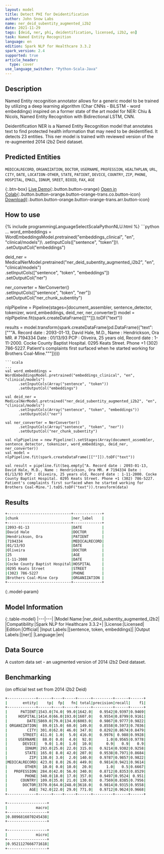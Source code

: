 ```yaml
---
layout: model
title: Detect PHI for Deidentification
author: John Snow Labs
name: ner_deid_subentity_augmented_i2b2
date: 2021-11-29
tags: [deid, ner, phi, deidentification, licensed, i2b2, en]
task: Named Entity Recognition
language: en
edition: Spark NLP for Healthcare 3.3.2
spark_version: 2.4
supported: true
article_header:
  type: cover
use_language_switcher: "Python-Scala-Java"
---
```


## Description

Named Entity recognition annotator allows for a generic model to be trained by utilizing a deep learning algorithm (Char CNNs - BiLSTM - word embeddings) inspired on a former state of the art model for NER: Chiu & Nicols, Named Entity Recognition with Bidirectional LSTM, CNN. 

Deidentification NER is a Named Entity Recognition model that annotates text to find protected health information that may need to be deidentified. It detects 23 entities. This ner model is trained with reviewed version of the re-augmented 2014 i2b2 Deid dataset.

## Predicted Entities

`MEDICALRECORD`, `ORGANIZATION`, `DOCTOR`, `USERNAME`, `PROFESSION`, `HEALTHPLAN`, `URL`, `CITY`, `DATE`, `LOCATION-OTHER`, `STATE`, `PATIENT`, `DEVICE`, `COUNTRY`, `ZIP`, `PHONE`, `HOSPITAL`, `EMAIL`, `IDNUM`, `SREET`, `BIOID`, `FAX`, `AGE`

{:.btn-box}
[Live Demo](https://demo.johnsnowlabs.com/healthcare/NER_DEMOGRAPHICS/){:.button.button-orange}
[Open in Colab](https://colab.research.google.com/github/JohnSnowLabs/spark-nlp-workshop/blob/master/tutorials/Certification_Trainings/Healthcare/4.Clinical_DeIdentification.ipynb){:.button.button-orange.button-orange-trans.co.button-icon}
[Download](https://s3.amazonaws.com/auxdata.johnsnowlabs.com/clinical/models/ner_deid_subentity_augmented_i2b2_en_3.3.2_2.4_1638185564971.zip){:.button.button-orange.button-orange-trans.arr.button-icon}

## How to use



<div class="tabs-box" markdown="1">
{% include programmingLanguageSelectScalaPythonNLU.html %}
```python
...
word_embeddings = WordEmbeddingsModel.pretrained("embeddings_clinical", "en", "clinical/models")\
      .setInputCols(["sentence", "token"])\
      .setOutputCol("embeddings")

deid_ner = MedicalNerModel.pretrained("ner_deid_subentity_augmented_i2b2", "en", "clinical/models") \
      .setInputCols(["sentence", "token", "embeddings"]) \
      .setOutputCol("ner")

ner_converter = NerConverter()\
      .setInputCols(["sentence", "token", "ner"])\
      .setOutputCol("ner_chunk_subentity")

nlpPipeline = Pipeline(stages=[document_assembler, sentence_detector, tokenizer, word_embeddings, deid_ner, ner_converter])
model = nlpPipeline.fit(spark.createDataFrame([[""]]).toDF("text"))

results = model.transform(spark.createDataFrame(pd.DataFrame({"text": ["""A. Record date : 2093-01-13, David Hale, M.D., Name : Hendrickson, Ora MR. # 7194334 Date : 01/13/93 PCP : Oliveira, 25 years old, Record date : 1-11-2000. Cocke County Baptist Hospital. 0295 Keats Street. Phone +1 (302) 786-5227. Patient's complaints first surfaced when he started working for Brothers Coal-Mine."""]})))
```
```scala
...
val word_embeddings = WordEmbeddingsModel.pretrained("embeddings_clinical", "en", "clinical/models")
      .setInputCols(Array("sentence", "token"))
      .setOutputCol("embeddings")

val deid_ner = MedicalNerModel.pretrained("ner_deid_subentity_augmented_i2b2", "en", "clinical/models") 
      .setInputCols(Array("sentence", "token", "embeddings")) 
      .setOutputCol("ner")

val ner_converter = NerConverter()
      .setInputCols(Array("sentence", "token", "ner"))
      .setOutputCol("ner_chunk_subentity")

val nlpPipeline = new Pipeline().setStages(Array(document_assembler, sentence_detector, tokenizer, word_embeddings, deid_ner, ner_converter))
val model = nlpPipeline.fit(spark.createDataFrame([[""]]).toDF("text"))

val result = pipeline.fit(Seq.empty["A. Record date : 2093-01-13, David Hale, M.D., Name : Hendrickson, Ora MR. # 7194334 Date : 01/13/93 PCP : Oliveira, 25 years old, Record date : 1-11-2000. Cocke County Baptist Hospital. 0295 Keats Street. Phone +1 (302) 786-5227. Patient's complaints first surfaced when he started working for Brothers Coal-Mine."].toDS.toDF("text")).transform(data)
```
</div>

## Results

```bash
+-----------------------------+-------------+
|chunk                        |ner_label    |
+-----------------------------+-------------+
|2093-01-13                   |DATE         |
|David Hale                   |DOCTOR       |
|Hendrickson, Ora             |PATIENT      |
|7194334                      |MEDICALRECORD|
|01/13/93                     |DATE         |
|Oliveira                     |DOCTOR       |
|25                           |AGE          |
|1-11-2000                    |DATE         |
|Cocke County Baptist Hospital|HOSPITAL     |
|0295 Keats Street            |STREET       |
|(302) 786-5227               |PHONE        |
|Brothers Coal-Mine Corp      |ORGANIZATION |
+-----------------------------+-------------+
```

{:.model-param}
## Model Information

{:.table-model}
|---|---|
|Model Name:|ner_deid_subentity_augmented_i2b2|
|Compatibility:|Spark NLP for Healthcare 3.3.2+|
|License:|Licensed|
|Edition:|Official|
|Input Labels:|[sentence, token, embeddings]|
|Output Labels:|[ner]|
|Language:|en|

## Data Source

A custom data set -  an uagmented version of 2014 i2b2 Deid dataset.

## Benchmarking

(on official test set from 2014 i2b2 Deid)

```bash
+-------------+------+----+-----+------+---------+------+------+
|       entity|    tp|  fp|   fn| total|precision|recall|    f1|
+-------------+------+----+-----+------+---------+------+------+
|      PATIENT|1543.0|74.0| 99.0|1642.0|   0.9542|0.9397|0.9469|
|     HOSPITAL|1414.0|66.0|193.0|1607.0|   0.9554|0.8799|0.9161|
|         DATE|5869.0|79.0|134.0|6003.0|   0.9867|0.9777|0.9822|
| ORGANIZATION|  89.0|15.0| 60.0| 149.0|   0.8558|0.5973|0.7036|
|         CITY| 301.0|62.0| 46.0| 347.0|   0.8292|0.8674|0.8479|
|       STREET| 411.0| 1.0|  5.0| 416.0|   0.9976| 0.988|0.9928|
|     USERNAME|  88.0| 0.0|  4.0|  92.0|      1.0|0.9565|0.9778|
|       DEVICE|   9.0| 1.0|  1.0|  10.0|      0.9|   0.9|   0.9|
|        IDNUM| 293.0|25.0| 22.0| 315.0|   0.9214|0.9302|0.9258|
|        STATE| 165.0| 8.0| 42.0| 207.0|   0.9538|0.7971|0.8684|
|          ZIP| 138.0| 3.0|  2.0| 140.0|   0.9787|0.9857|0.9822|
|MEDICALRECORD| 423.0| 8.0| 26.0| 449.0|   0.9814|0.9421|0.9614|
|        OTHER|  10.0| 0.0| 10.0|  20.0|      1.0|   0.5|0.6667|
|   PROFESSION| 284.0|42.0| 56.0| 340.0|   0.8712|0.8353|0.8529|
|        PHONE| 340.0|18.0| 17.0| 357.0|   0.9497|0.9524| 0.951|
|      COUNTRY| 109.0|35.0| 21.0| 130.0|   0.7569|0.8385|0.7956|
|       DOCTOR|3370.0|64.0|248.0|3618.0|   0.9814|0.9315|0.9558|
|          AGE| 742.0|22.0| 29.0| 771.0|   0.9712|0.9624|0.9668|
+-------------+------+----+-----+------+---------+------+------+

+------------------+
|             macro|
+------------------+
|0.8096816070245438|
+------------------+

+------------------+
|             micro|
+------------------+
|0.9521127666771618|
+------------------+
```
